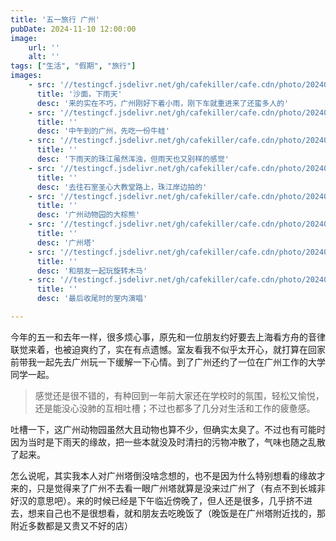 ```yaml
---
title: '五一旅行 广州'
pubDate: 2024-11-10 12:00:00
image:
    url: ''
    alt: ''
tags: ["生活", "假期", "旅行"]
images:
    - src: '//testingcf.jsdelivr.net/gh/cafekiller/cafe.cdn/photo/20240504/10002.jpg'
      title: '沙面，下雨天'
      desc: '来的实在不巧，广州刚好下着小雨，刚下车就重进来了还蛮多人的'
    - src: '//testingcf.jsdelivr.net/gh/cafekiller/cafe.cdn/photo/20240504/10000.jpg'
      title: ''
      desc: '中午到的广州，先吃一份牛蛙'
    - src: '//testingcf.jsdelivr.net/gh/cafekiller/cafe.cdn/photo/20240504/10003.jpg'
      title: ''
      desc: '下雨天的珠江虽然浑浊，但雨天也又别样的感觉'
    - src: '//testingcf.jsdelivr.net/gh/cafekiller/cafe.cdn/photo/20240504/10004.jpg'
      title: ''
      desc: '去往石室圣心大教堂路上，珠江岸边拍的'
    - src: '//testingcf.jsdelivr.net/gh/cafekiller/cafe.cdn/photo/20240504/10006.jpg'
      title: ''
      desc: '广州动物园的大棕熊'
    - src: '//testingcf.jsdelivr.net/gh/cafekiller/cafe.cdn/photo/20240504/10007.jpg'
      title: ''
      desc: '广州塔' 
    - src: '//testingcf.jsdelivr.net/gh/cafekiller/cafe.cdn/photo/20240504/10008.jpg'
      title: ''
      desc: '和朋友一起玩旋转木马'     
    - src: '//testingcf.jsdelivr.net/gh/cafekiller/cafe.cdn/photo/20240504/10009.jpg'
      title: ''
      desc: '最后收尾时的室内演唱'

---
```


今年的五一和去年一样，很多烦心事，原先和一位朋友约好要去上海看方舟的音律联觉来着，也被迫爽约了，实在有点遗憾。室友看我不似乎太开心，就打算在回家前带我一起先去广州玩一下缓解一下心情。到了广州还约了一位在广州工作的大学同学一起。

> 感觉还是很不错的，有种回到一年前大家还在学校时的氛围，轻松又愉悦，还是能没心没肺的互相吐槽；不过也都多了几分对生活和工作的疲惫感。

吐槽一下，这广州动物园虽然大且动物也算不少，但确实太臭了。不过也有可能时因为当时是下雨天的缘故，把一些本就没及时清扫的污物冲散了，气味也随之乱散了起来。

怎么说呢，其实我本人对广州塔倒没啥念想的，也不是因为什么特别想看的缘故才来的，只是觉得来了广州不去看一眼广州塔就算是没来过广州了（有点不到长城非好汉的意思吧）。来的时候已经是下午临近傍晚了，但人还是很多，几乎挤不进去，想来自己也不是很想看，就和朋友去吃晚饭了（晚饭是在广州塔附近找的，那附近多数都是又贵又不好的店）